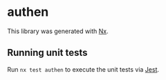 # authen

This library was generated with [Nx](https://nx.dev).

## Running unit tests

Run `nx test authen` to execute the unit tests via [Jest](https://jestjs.io).
